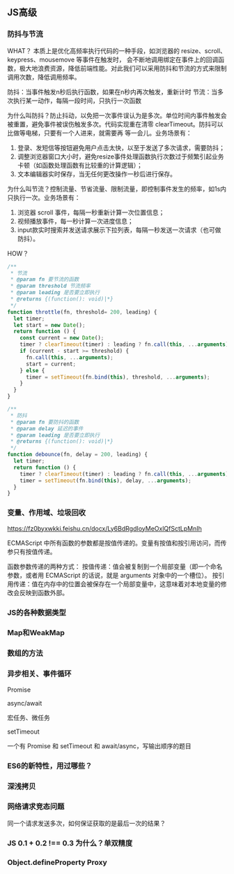 ## JS高级

### 防抖与节流

WHAT？
本质上是优化高频率执行代码的一种手段，如浏览器的 resize、scroll、keypress、mousemove 等事件在触发时，
会不断地调用绑定在事件上的回调函数，极大地浪费资源，降低前端性能。对此我们可以采用防抖和节流的方式来限制调用次数，降低调用频率。

防抖：当事件触发n秒后执行函数，如果在n秒内再次触发，重新计时
节流：当多次执行某一动作，每隔一段时间，只执行一次函数

为什么叫防抖？防止抖动，以免把一次事件误认为是多次。单位时间内事件触发会被重置，避免事件被误伤触发多次。代码实现重在清零 clearTimeout。防抖可以比做等电梯，只要有一个人进来，就需要再
等一会儿。业务场景有：
1. 登录、发短信等按钮避免用户点击太快，以至于发送了多次请求，需要防抖；
2. 调整浏览器窗口大小时，避免resize事件处理函数执行次数过于频繁引起业务卡顿（如函数处理函数有比较重的计算逻辑）；
3. 文本编辑器实时保存，当无任何更改操作一秒后进行保存。

为什么叫节流？控制流量、节省流量、限制流量，即控制事件发生的频率，如1s内只执行一次。业务场景有：
1. 浏览器 scroll 事件，每隔一秒重新计算一次位置信息；
2. 视频播放事件，每一秒计算一次进度信息；
3. input款实时搜索并发送请求展示下拉列表，每隔一秒发送一次请求（也可做防抖）。

HOW？
```js
/**
 * 节流
 * @param fn 要节流的函数
 * @param threshold 节流频率
 * @param leading 是否要立即执行
 * @returns {(function(): void)|*}
 */
function throttle(fn, threshold= 200, leading) {
  let timer;
  let start = new Date();
  return function () {
    const current = new Date();
    timer ? clearTimeout(timer) : leading ? fn.call(this, ...arguments) : null;
    if (current - start >= threshold) {
      fn.call(this, ...arguments);
      start = current;
    } else {
      timer = setTimeout(fn.bind(this), threshold, ...arguments);
    }
  }
}

/**
 * 防抖
 * @param fn 要防抖的函数
 * @param delay 延迟的事件
 * @param leading 是否要立即执行
 * @returns {(function(): void)|*}
 */
function debounce(fn, delay = 200, leading) {
  let timer;
  return function () {
    timer ? clearTimeout(timer) : leading ? fn.call(this, ...arguments) : null;
    timer = setTimeout(fn.bind(this), delay, ...arguments);
  }
}
```

### 变量、作用域、垃圾回收

https://fz0byxwkki.feishu.cn/docx/Ly6BdRgdIoyMeOxlQfSctLpMnIh

ECMAScript 中所有函数的参数都是按值传递的。变量有按值和按引用访问，而传参只有按值传递。

函数参数传递的两种方式：
按值传递：值会被复制到一个局部变量（即一个命名参数，或者用 ECMAScript 的话说，就是 arguments 对象中的一个槽位）。
按引用传递：值在内存中的位置会被保存在一个局部变量中，这意味着对本地变量的修改会反映到函数外部。

### JS的各种数据类型

### Map和WeakMap

### 数组的方法

### 异步相关、事件循环

Promise

async/await

宏任务、微任务

setTimeout

一个有 Promise 和 setTimeout 和 await/async，写输出顺序的题目

### ES6的新特性，用过哪些？

### 深浅拷贝

### 网络请求竞态问题

同一个请求发送多次，如何保证获取的是最后一次的结果？

### JS 0.1 + 0.2 !== 0.3 为什么？单双精度

### Object.defineProperty Proxy
